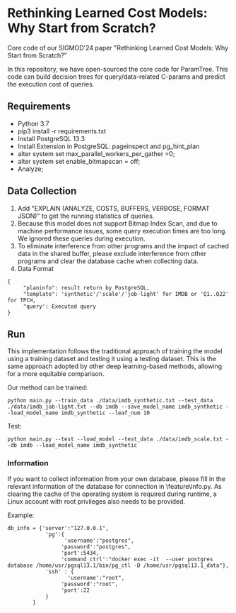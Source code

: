 # Rethinking Learned Cost Models: Why Start from Scratch?

Core code of our SIGMOD'24 paper "Rethinking Learned Cost Models: Why Start from Scratch?"


In this repository, we have open-sourced the core code for ParamTree. This code can build decision trees for query/data-related C-params and predict the execution cost of queries.

## Requirements

- Python 3.7
- pip3 install -r requirements.txt
- Install PostgreSQL 13.3
- Install Extension in PostgreSQL: pageinspect and pg_hint_plan
- alter system set max_parallel_workers_per_gather =0; 
- alter system set enable_bitmapscan = off; 
- Analyze;


## Data Collection
1. Add "EXPLAIN (ANALYZE, COSTS, BUFFERS, VERBOSE, FORMAT JSON)" to get the running statistics of queries.
2. Because this model does not support Bitmap Index Scan, and due to machine performance issues, some query execution times are too long. We ignored these queries during execution.
3. To eliminate interference from other programs and the impact of cached data in the shared buffer, please exclude interference from other programs and clear the database cache when collecting data.
4. Data Format
```
{
     "planinfo": result return by PostgreSQL,
     "template": 'synthetic'/'scale'/'job-light' for IMDB or 'Q1..Q22' for TPCH,
     "query': Executed query
}
```


## Run
This implementation follows the traditional approach of training the model using a training dataset and testing it using a testing dataset. This is the same approach adopted by other deep learning-based methods, allowing for a more equitable comparison.

Our method can be trained:
```
python main.py --train_data ./data/imdb_synthetic.txt --test_data ./data/imdb_job-light.txt --db imdb --save_model_name imdb_synthetic --load_model_name imdb_synthetic --leaf_num 10
```

Test:
```
python main.py --test --load_model --test_data ./data/imdb_scale.txt --db imdb --load_model_name imdb_synthetic
```

### Information
If you want to collect information from your own database, please fill in the relevant information of the database for connection in \feature\info.py. As clearing the cache of the operating system is required during runtime, a Linux account with root privileges also needs to be provided.

Example:
```
db_info = {'server':"127.0.0.1",
            'pg':{
                  'username':"postgres",
                 'password':"postgres",
                 'port':5434,
                 'command_ctrl':"docker exec -it  --user postgres database /home/usr/pgsql13.1/bin/pg_ctl -D /home/usr/pgsql13.1_data"},
            'ssh' : {
                   'username':"root",
                 'password':"root",
                 'port':22
            }
        }
```
